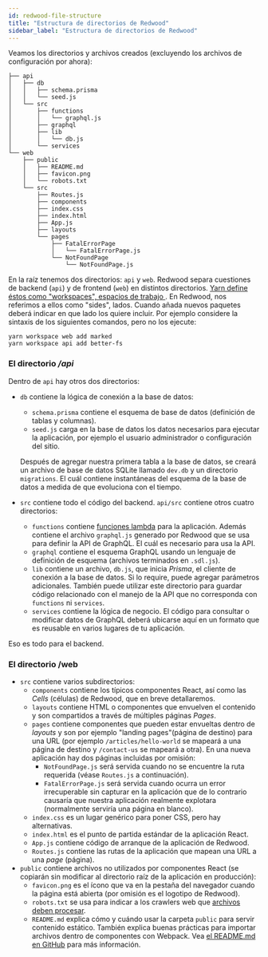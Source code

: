 ```yaml
---
id: redwood-file-structure
title: "Estructura de directorios de Redwood"
sidebar_label: "Estructura de directorios de Redwood"
---
```


Veamos los directorios y archivos creados (excluyendo los archivos de configuración por ahora):

```terminal
├── api
│   ├── db
│   │   ├── schema.prisma
│   │   └── seed.js
│   └── src
│       ├── functions
│       │   └── graphql.js
│       ├── graphql
│       ├── lib
│       │   └── db.js
│       └── services
└── web
    ├── public
    │   ├── README.md
    │   ├── favicon.png
    │   └── robots.txt
    └── src
        ├── Routes.js
        ├── components
        ├── index.css
        ├── index.html
        ├── App.js
        ├── layouts
        └── pages
            ├── FatalErrorPage
            │   └── FatalErrorPage.js
            └── NotFoundPage
                └── NotFoundPage.js
```

En la raíz tenemos dos directorios: `api` y `web`. Redwood separa cuestiones de backend (`api`) y de frontend (`web`) en distintos directorios. [Yarn define éstos como "workspaces", espacios de trabajo ](https://yarnpkg.com/lang/en/docs/workspaces/). En Redwood, nos referimos a ellos como "sides", lados. Cuando añada nuevos paquetes deberá indicar en que lado los quiere incluir. Por ejemplo considere la sintaxis de los siguientes comandos, pero no los ejecute:

    yarn workspace web add marked
    yarn workspace api add better-fs

### El directorio */api*

Dentro de `api` hay otros dos directorios:

- `db` contiene la lógica de conexión a la base de datos:

  - `schema.prisma` contiene el esquema de base de datos (definición de tablas y columnas).
  - `seed.js` carga en la base de datos los datos necesarios para ejecutar la aplicación, por ejemplo el usuario administrador o configuración del sitio.

  Después de agregar nuestra primera tabla a la base de datos, se creará un archivo de base de datos SQLite llamado `dev.db` y un directorio `migrations`. El cuál contiene instantáneas del esquema de la base de datos a medida de que evoluciona con el tiempo.

- `src` contiene todo el código del backend. `api/src` contiene otros cuatro directorios:
  - `functions` contiene [funciones lambda](https://docs.netlify.com/functions/overview/) para la aplicación. Además contiene el archivo `graphql.js` generado por Redwood que se usa para definir la API de GraphQL. El cuál es necesario para usa la API.
  - `graphql` contiene el esquema GraphQL usando un lenguaje de definición de esquema (archivos terminados en `.sdl.js`).
  - `lib` contiene un archivo, `db.js`, que inicia *Prisma*, el cliente de conexión a la base de datos. Si lo require, puede agregar parámetros adicionales. También puede utilizar este directorio para guardar código relacionado con el manejo de la API que no corresponda con `functions` ni `services`.
  - `services` contiene la lógica de negocio. El código para consultar o modificar datos de GraphQL deberá ubicarse aquí en un formato que es reusable en varios lugares de tu aplicación.

Eso es todo para el backend.

### El directorio /web

- `src` contiene varios subdirectorios:
  - `components` contiene los típicos componentes React, así como las _Cells_ (células) de Redwood, que en breve detallaremos.
  - `layouts` contiene HTML o componentes que envuelven el contenido y son compartidos a través de múltiples páginas _Pages_.
  - `pages` contiene componentes que pueden estar envueltas dentro de _layouts_ y son por ejemplo "landing pages"(página de destino) para una URL (por ejemplo `/articles/hello-world` se mapeará a una página de destino y `/contact-us` se mapeará a otra). En una nueva aplicación hay dos páginas incluidas por omisión:
    - `NotFoundPage.js` será servida cuando no se encuentre la ruta requerida (véase `Routes.js` a continuación).
    - `FatalErrorPage.js` será servida cuando ocurra un error irrecuperable sin capturar en la aplicación que de lo contrario causaría que nuestra aplicación realmente explotara (normalmente serviría una página en blanco).
  - `index.css` es un lugar genérico para poner CSS, pero hay alternativas.
  - `index.html` es el punto de partida estándar de la aplicación React.
  - `App.js` contiene código de arranque de la aplicación de Redwood.
  - `Routes.js` contiene las rutas de la aplicación que mapean una URL a una _page_ (página).
- `public` contiene archivos no utilizados por componentes React (se copiarán sin modificar al directorio raíz de la aplicación en producción):
  - `favicon.png` es el ícono que va en la pestaña del navegador cuando la página está abierta (por omisión es el logotipo de Redwood).
  - `robots.txt` se usa para indicar a los crawlers web que [archivos deben procesar](https://www.robotstxt.org/robotstxt.html).
  - `README.md` explica cómo y cuándo usar la carpeta `public` para servir contenido estático. También explica buenas prácticas para importar archivos dentro de componentes con Webpack. Vea [el README.md en GitHub](https://github.com/redwoodjs/create-redwood-app/tree/main/web/public) para más información.

